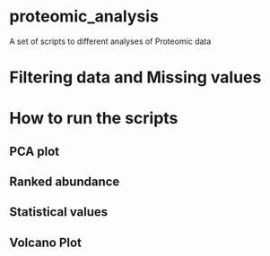 # proteomic_analysis
A set of scripts to different analyses of Proteomic data

# Filtering data and Missing values

# How to run the scripts

## PCA plot

## Ranked abundance

## Statistical values

## Volcano Plot

